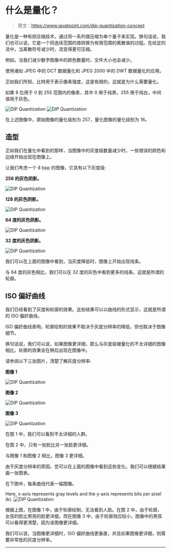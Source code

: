 # 什么是量化？

> 原文：<https://www.javatpoint.com/dip-quantization-concept>

量化是一种有损压缩技术，通过将一系列值压缩为单个量子来实现。换句话说，我们也可以说，它是一个将连续范围的值转换为有限范围的离散值的过程。在给定的流中，当离散符号减少时，流变得更可压缩。

例如，当我们减少数字图像中的颜色数量时，文件大小也会减少。

使用诸如 JPEG 中的 DCT 数据量化和 JPEG 2000 中的 DWT 数据量化的应用。

正如我们所知，比特用于表示像素强度，这是有限的，这就是为什么需要量化。

如果 8 位用于 0 到 255 范围内的像素，其中 0 用于纯黑，255 用于纯白，中间值用于灰色。

![DIP Quantization](img/0cb42c9b66e3c6d6109789cdd232ce7a.png)
![DIP Quantization](img/bb0444f27b5870284e0d92bbeb770be0.png)

在上述图像中，原始图像的量化级别为 257，量化图像的量化级别为 16。

## 造型

正如我们在量化中看到的那样，当图像中的灰度级数量减少时，一些错误的颜色和边缘开始出现在图像上。

让我们考虑一个 8 bpp 的图像，它具有以下灰度级:

**256 的灰色阴影。**

![DIP Quantization](img/c34455461e81ce45ff460a1ffd200c69.png)

**128 的灰色阴影。**

![DIP Quantization](img/a6529163e190692097bcff61fb75c896.png)

**64 度的灰色阴影。**

![DIP Quantization](img/9905be7d9b6f53862d714f647fca0abf.png)

**32 度的灰色阴影。**

![DIP Quantization](img/52bc31973b7eaa1f2c000581fa7b2119.png)

我们可以在上面的图像中看到，当灰度降低时，图像上开始出现线条。

与 64 度的灰色相比，我们可以在 32 度的灰色中看到更多的线条。这就是所谓的轮廓。

## ISO 偏好曲线

我们已经看到了灰度和轮廓的效果。这些结果可以以曲线的形式显示，这就是所谓的 ISO 偏好曲线。

ISO 偏好曲线表明，轮廓绘制的效果不取决于灰度分辨率的降低，但也取决于图像细节。

换句话说，我们可以说，如果图像更详细，那么与灰度级被量化的不太详细的图像相比，轮廓的效果会在稍后出现在图像中。

请参阅以下三张图片，清楚了解灰度分辨率:

**图像 1**

![DIP Quantization](img/305839c2e264524c709d20492e7add99.png)

**图像 2**

![DIP Quantization](img/d2c0eee14630fc20f27b1eaa75986438.png)

**图像 3**

![DIP Quantization](img/7c2bc2a3a789c11809cb5914a4ff70b9.png)

在图 1 中，我们可以看到不太详细的人群。

在图 2 中，只有一张脸比另一张脸更详细。

与图像 1 和图像 2 相比，图像 3 更详细。

由于灰度分辨率的原因，您可以在上面的图像中看到这些变化。我们可以根据结果画一张图表。

在下图中，每条曲线代表一幅图像。

Here, x-axis represents gray levels and the y-axis represents bits per pixel (k). ![DIP Quantization](img/11493ad7fae6b65b461e9d92e8cf2bc7.png)

根据上图，在图像 1 中，由于轮廓绘制，无法看到人脸。在图 2 中，由于轮廓，女孩的脸比男孩的脸更详细。而在图像 3 中，由于轮廓效应较小，图像中的男孩可以看得更清楚，因为该图像更详细。

我们可以说，当图像更详细时，ISO 偏好曲线更垂直，并且如果图像更详细，则需要非常低的灰度分辨率。

* * *